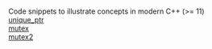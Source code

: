 <br>Code snippets to illustrate concepts in modern C++ (>= 11)
<br> [unique_ptr](src/unique_ptr.cpp)
<br> [mutex](src/mutex.cpp)
<br> [mutex2](src/multithreading.cpp)